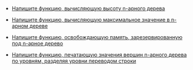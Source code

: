 + [Напишите функцию, вычисляющую высоту n-арного дерева](https://github.com/ptrvsrg/NSU_homework_C/tree/master/N-%D0%B0%D1%80%D0%BD%D1%8B%D0%B5%20%D0%B4%D0%B5%D1%80%D0%B5%D0%B2%D1%8C%D1%8F/%D0%92%D1%8B%D1%81%D0%BE%D1%82%D0%B0)

+ [Напишите функцию, вычисляющую максимальное значение в n-арном дереве](https://github.com/ptrvsrg/NSU_homework_C/tree/master/N-%D0%B0%D1%80%D0%BD%D1%8B%D0%B5%20%D0%B4%D0%B5%D1%80%D0%B5%D0%B2%D1%8C%D1%8F/%D0%9C%D0%B0%D0%BA%D1%81%D0%B8%D0%BC%D0%B0%D0%BB%D1%8C%D0%BD%D0%BE%D0%B5%20%D0%B7%D0%BD%D0%B0%D1%87%D0%B5%D0%BD%D0%B8%D0%B5)

+ [Напишите функцию, освобождающую память, зарезервированную под n-арное дерево](https://github.com/ptrvsrg/NSU_homework_C/tree/master/N-%D0%B0%D1%80%D0%BD%D1%8B%D0%B5%20%D0%B4%D0%B5%D1%80%D0%B5%D0%B2%D1%8C%D1%8F/%D0%9E%D1%81%D0%B2%D0%BE%D0%B1%D0%BE%D0%B6%D0%B4%D0%B5%D0%BD%D0%B8%D0%B5%20%D0%BF%D0%B0%D0%BC%D1%8F%D1%82%D0%B8)

+ [Напишите функцию, печатающую значения вершин n-арного дерева по уровням, разделяя уровни переводом строки](https://github.com/ptrvsrg/NSU_homework_C/tree/master/N-%D0%B0%D1%80%D0%BD%D1%8B%D0%B5%20%D0%B4%D0%B5%D1%80%D0%B5%D0%B2%D1%8C%D1%8F/%D0%9F%D0%B5%D1%87%D0%B0%D1%82%D1%8C%20%D0%BF%D0%BE%20%D1%83%D1%80%D0%BE%D0%B2%D0%BD%D1%8F%D0%BC)